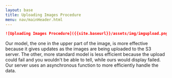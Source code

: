 ```yaml
---
layout: base
title: Uploading Images Procedure
menu: nav/mainHeader.html
---
```


```markdown
![Uploading Images Procedure]({{site.baseurl}}/assets/img/imgupload.png)
```

Our model, the one in the upper part of the image, is more effective because it gives updates as the images are being uploaded to the S3 server. The other, more standard model is less efficient because the upload could fail and you wouldn't be able to tell, while ours would display failed. Our server uses an asynchronous function to more efficiently handle the data.